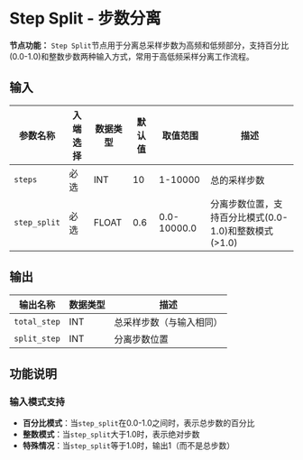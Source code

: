 # Step Split - 步数分离

**节点功能：** `Step Split`节点用于分离总采样步数为高频和低频部分，支持百分比(0.0-1.0)和整数步数两种输入方式，常用于高低频采样分离工作流程。

## 输入

| 参数名称 | 入端选择 | 数据类型 | 默认值 | 取值范围 | 描述 |
| -------- | -------- | -------- | ------ | -------- | ---- |
| `steps` | 必选 | INT | 10 | 1-10000 | 总的采样步数 |
| `step_split` | 必选 | FLOAT | 0.6 | 0.0-10000.0 | 分离步数位置，支持百分比模式(0.0-1.0)和整数模式(>1.0) |

## 输出

| 输出名称 | 数据类型 | 描述 |
|---------|----------|------|
| `total_step` | INT | 总采样步数（与输入相同） |
| `split_step` | INT | 分离步数位置 |

## 功能说明

### 输入模式支持
- **百分比模式**：当`step_split`在0.0-1.0之间时，表示总步数的百分比
- **整数模式**：当`step_split`大于1.0时，表示绝对步数
- **特殊情况**：当`step_split`等于1.0时，输出1（而不是总步数）